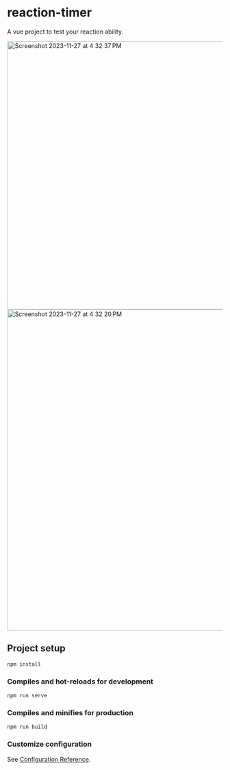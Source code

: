 # reaction-timer

A vue project to test your reaction ability.

<img width="626" alt="Screenshot 2023-11-27 at 4 32 37 PM" src="https://github.com/yuanning6/reaction-timer-vue/assets/45492838/5bd06803-f44d-4258-b838-8459fbf3d4d5">

<img width="749" alt="Screenshot 2023-11-27 at 4 32 20 PM" src="https://github.com/yuanning6/reaction-timer-vue/assets/45492838/fe80ce6e-c669-4b5c-beed-dec02f6d9e22">




## Project setup
```
npm install
```

### Compiles and hot-reloads for development
```
npm run serve
```

### Compiles and minifies for production
```
npm run build
```

### Customize configuration
See [Configuration Reference](https://cli.vuejs.org/config/).
